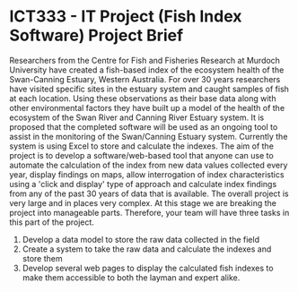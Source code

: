 # ICT333 - IT Project (Fish Index Software) Project Brief

Researchers from the Centre for Fish and Fisheries Research at Murdoch University have created a fish-based index of the ecosystem health of the Swan-Canning Estuary, Western Australia. For over 30 years researchers have visited specific sites in the estuary system and caught samples of fish at each location. Using these observations as their base data along with other environmental factors they have built up a model of the health of the ecosystem of the Swan River and Canning River Estuary system. It is proposed that the completed software will be used as an ongoing tool to assist in the monitoring of the Swan/Canning Estuary system. Currently the system is using Excel to store and calculate the indexes.
The aim of the project is to develop a software/web-based tool that anyone can use to automate the calculation of the index from new data values collected every year, display findings on maps, allow interrogation of index characteristics using a 'click and display' type of approach and calculate index findings from any of the past 30 years of data that is available.
The overall project is very large and in places very complex. At this stage we are breaking the project into manageable parts. Therefore, your team will have three tasks in this part of the project.
1.	Develop a data model to store the raw data collected in the field
2.	Create a system to take the raw data and calculate the indexes and store them 
3.	Develop several web pages to display the calculated fish indexes to make them accessible to both the layman and expert alike.
